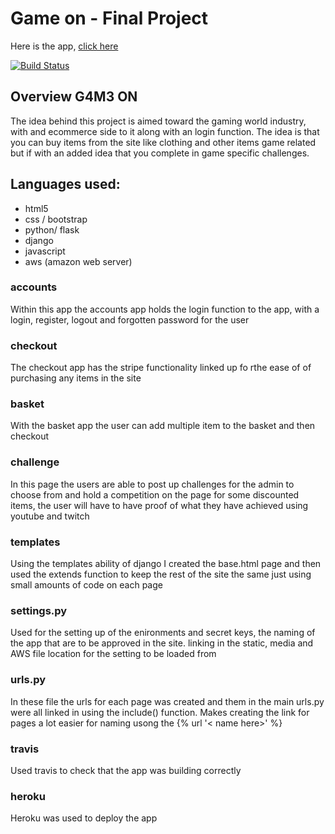 # Game on - Final Project

Here is the app, <a href="https://game-on-challenge.herokuapp.com/">click here</a>

[![Build Status](https://travis-ci.org/patrickoneill/game-on.svg?branch=master)](https://travis-ci.org/patrickoneill/game-on)

## Overview G4M3 ON
The idea behind this project is aimed toward the gaming world industry, 
with and ecommerce side to it along with an login function. The idea is 
that you can buy items from the site like clothing and other items game
related but if with an added idea that you complete in game specific challenges.

## Languages used:
- html5
- css / bootstrap
- python/ flask
- django
- javascript 
- aws (amazon web server)


### accounts
Within this app the accounts app holds the login function to the app,
with a login, register, logout and forgotten password for the user

### checkout
The checkout app has the stripe functionality linked up fo rthe ease of 
of purchasing any items in the site

### basket
With the basket app the user can add multiple item to the basket and then
checkout

### challenge
In this page the users are able to post up challenges for the admin to choose
from and hold a competition on the page for some discounted items,
the user will have to have proof of what they have achieved using youtube and 
twitch

### templates
Using the templates ability of django I created the base.html page and
then used the extends function to keep the rest of the site the same just using 
small amounts of code on each page

### settings.py
Used for the setting up of the enironments and secret keys, the naming of the app
that are to be approved in the site. linking in the static, media and AWS file 
location for the setting to be loaded from

### urls.py
In these file the urls for each page was created and them in the main urls.py were 
all linked in using the include() function. Makes creating the link for pages a
lot easier for naming usong the {% url '< name here>' %}

### travis
Used travis to check that the app was building correctly

### heroku
Heroku was used to deploy the app
